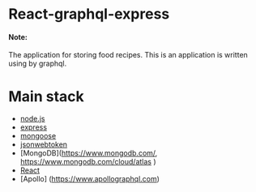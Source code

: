 # React-graphql-express

<div><strong><h4>Note:</h4></strong> The application for storing food recipes. This is an application is written using by graphql.</strong></div>


# Main stack #

* [node.js](http://nodejs.org)
* [express](http://expressjs.com)
* [mongoose](https://mongoosejs.com/)
* [jsonwebtoken](https://www.npmjs.com/package/jsonwebtoken)
* [MongoDB](https://www.mongodb.com/, https://www.mongodb.com/cloud/atlas )
* [React](https://reactjs.org/docs/hooks-intro.html)
* [Apollo] (https://www.apollographql.com)
